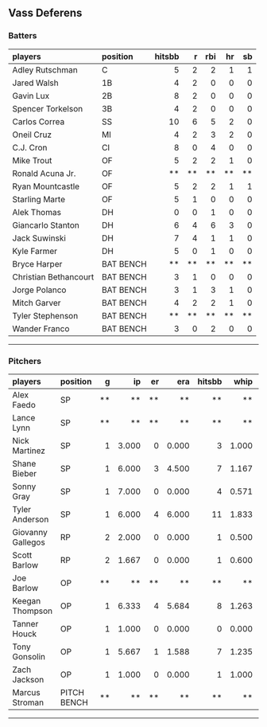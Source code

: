 ## Vass Deferens

### Batters

 
|players               |position  | hitsbb|  r| rbi| hr| sb| 
|:---------------------|:---------|------:|--:|---:|--:|--:| 
|Adley Rutschman       |C         |      5|  2|   2|  1|  1| 
|Jared Walsh           |1B        |      4|  2|   0|  0|  0| 
|Gavin Lux             |2B        |      8|  2|   0|  0|  0| 
|Spencer Torkelson     |3B        |      4|  2|   0|  0|  0| 
|Carlos Correa         |SS        |     10|  6|   5|  2|  0| 
|Oneil Cruz            |MI        |      4|  2|   3|  2|  0| 
|C.J. Cron             |CI        |      8|  0|   4|  0|  0| 
|Mike Trout            |OF        |      5|  2|   2|  1|  0| 
|Ronald Acuna Jr.      |OF        |     **| **|  **| **| **| 
|Ryan Mountcastle      |OF        |      5|  2|   2|  1|  1| 
|Starling Marte        |OF        |      5|  1|   0|  0|  0| 
|Alek Thomas           |DH        |      0|  0|   1|  0|  0| 
|Giancarlo Stanton     |DH        |      6|  4|   6|  3|  0| 
|Jack Suwinski         |DH        |      7|  4|   1|  1|  0| 
|Kyle Farmer           |DH        |      5|  0|   1|  0|  0| 
|Bryce Harper          |BAT BENCH |     **| **|  **| **| **| 
|Christian Bethancourt |BAT BENCH |      3|  1|   0|  0|  0| 
|Jorge Polanco         |BAT BENCH |      3|  1|   3|  1|  0| 
|Mitch Garver          |BAT BENCH |      4|  2|   2|  1|  0| 
|Tyler Stephenson      |BAT BENCH |     **| **|  **| **| **| 
|Wander Franco         |BAT BENCH |      3|  0|   2|  0|  0| 


* * *

### Pitchers

 
|players           |position    |  g|    ip| er|   era| hitsbb|  whip| so|  w| sv| 
|:-----------------|:-----------|--:|-----:|--:|-----:|------:|-----:|--:|--:|--:| 
|Alex Faedo        |SP          | **|    **| **|    **|     **|    **| **| **| **| 
|Lance Lynn        |SP          | **|    **| **|    **|     **|    **| **| **| **| 
|Nick Martinez     |SP          |  1| 3.000|  0| 0.000|      3| 1.000|  0|  0|  1| 
|Shane Bieber      |SP          |  1| 6.000|  3| 4.500|      7| 1.167|  5|  0|  0| 
|Sonny Gray        |SP          |  1| 7.000|  0| 0.000|      4| 0.571|  3|  1|  0| 
|Tyler Anderson    |SP          |  1| 6.000|  4| 6.000|     11| 1.833|  2|  0|  0| 
|Giovanny Gallegos |RP          |  2| 2.000|  0| 0.000|      1| 0.500|  3|  0|  0| 
|Scott Barlow      |RP          |  2| 1.667|  0| 0.000|      1| 0.600|  3|  0|  1| 
|Joe Barlow        |OP          | **|    **| **|    **|     **|    **| **| **| **| 
|Keegan Thompson   |OP          |  1| 6.333|  4| 5.684|      8| 1.263|  8|  0|  0| 
|Tanner Houck      |OP          |  1| 1.000|  0| 0.000|      0| 0.000|  1|  0|  0| 
|Tony Gonsolin     |OP          |  1| 5.667|  1| 1.588|      7| 1.235|  5|  0|  0| 
|Zach Jackson      |OP          |  1| 1.000|  0| 0.000|      1| 1.000|  2|  0|  0| 
|Marcus Stroman    |PITCH BENCH | **|    **| **|    **|     **|    **| **| **| **| 


* * *


